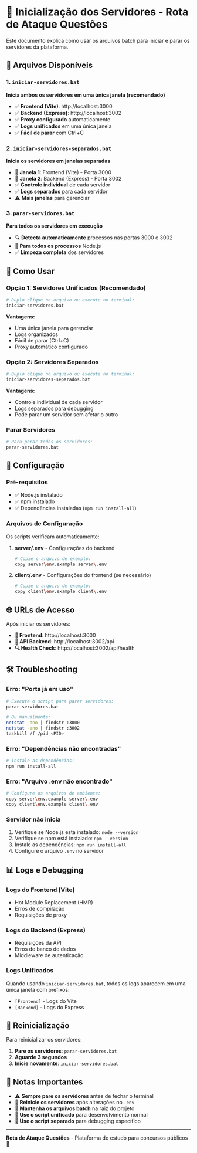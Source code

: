 # 🚀 Inicialização dos Servidores - Rota de Ataque Questões

Este documento explica como usar os arquivos batch para iniciar e parar os servidores da plataforma.

## 📁 Arquivos Disponíveis

### 1. `iniciar-servidores.bat`
**Inicia ambos os servidores em uma única janela (recomendado)**

- ✅ **Frontend (Vite)**: http://localhost:3000
- ✅ **Backend (Express)**: http://localhost:3002
- ✅ **Proxy configurado** automaticamente
- ✅ **Logs unificados** em uma única janela
- ✅ **Fácil de parar** com Ctrl+C

### 2. `iniciar-servidores-separados.bat`
**Inicia os servidores em janelas separadas**

- 📱 **Janela 1**: Frontend (Vite) - Porta 3000
- 🔧 **Janela 2**: Backend (Express) - Porta 3002
- ✅ **Controle individual** de cada servidor
- ✅ **Logs separados** para cada servidor
- ⚠️ **Mais janelas** para gerenciar

### 3. `parar-servidores.bat`
**Para todos os servidores em execução**

- 🔍 **Detecta automaticamente** processos nas portas 3000 e 3002
- 🛑 **Para todos os processos** Node.js
- ✅ **Limpeza completa** dos servidores

## 🎯 Como Usar

### Opção 1: Servidores Unificados (Recomendado)
```bash
# Duplo clique no arquivo ou execute no terminal:
iniciar-servidores.bat
```

**Vantagens:**
- Uma única janela para gerenciar
- Logs organizados
- Fácil de parar (Ctrl+C)
- Proxy automático configurado

### Opção 2: Servidores Separados
```bash
# Duplo clique no arquivo ou execute no terminal:
iniciar-servidores-separados.bat
```

**Vantagens:**
- Controle individual de cada servidor
- Logs separados para debugging
- Pode parar um servidor sem afetar o outro

### Parar Servidores
```bash
# Para parar todos os servidores:
parar-servidores.bat
```

## 🔧 Configuração

### Pré-requisitos
- ✅ Node.js instalado
- ✅ npm instalado
- ✅ Dependências instaladas (`npm run install-all`)

### Arquivos de Configuração
Os scripts verificam automaticamente:

1. **server/.env** - Configurações do backend
   ```bash
   # Copie o arquivo de exemplo:
   copy server\env.example server\.env
   ```

2. **client/.env** - Configurações do frontend (se necessário)
   ```bash
   # Copie o arquivo de exemplo:
   copy client\env.example client\.env
   ```

## 🌐 URLs de Acesso

Após iniciar os servidores:

- **📱 Frontend**: http://localhost:3000
- **🔧 API Backend**: http://localhost:3002/api
- **🔍 Health Check**: http://localhost:3002/api/health

## 🛠️ Troubleshooting

### Erro: "Porta já em uso"
```bash
# Execute o script para parar servidores:
parar-servidores.bat

# Ou manualmente:
netstat -ano | findstr :3000
netstat -ano | findstr :3002
taskkill /f /pid <PID>
```

### Erro: "Dependências não encontradas"
```bash
# Instale as dependências:
npm run install-all
```

### Erro: "Arquivo .env não encontrado"
```bash
# Configure os arquivos de ambiente:
copy server\env.example server\.env
copy client\env.example client\.env
```

### Servidor não inicia
1. Verifique se Node.js está instalado: `node --version`
2. Verifique se npm está instalado: `npm --version`
3. Instale as dependências: `npm run install-all`
4. Configure o arquivo `.env` no servidor

## 📊 Logs e Debugging

### Logs do Frontend (Vite)
- Hot Module Replacement (HMR)
- Erros de compilação
- Requisições de proxy

### Logs do Backend (Express)
- Requisições da API
- Erros de banco de dados
- Middleware de autenticação

### Logs Unificados
Quando usando `iniciar-servidores.bat`, todos os logs aparecem em uma única janela com prefixos:
- `[Frontend]` - Logs do Vite
- `[Backend]` - Logs do Express

## 🔄 Reinicialização

Para reinicializar os servidores:

1. **Pare os servidores**: `parar-servidores.bat`
2. **Aguarde 3 segundos**
3. **Inicie novamente**: `iniciar-servidores.bat`

## 📝 Notas Importantes

- ⚠️ **Sempre pare os servidores** antes de fechar o terminal
- 🔄 **Reinicie os servidores** após alterações no `.env`
- 📁 **Mantenha os arquivos batch** na raiz do projeto
- 🚀 **Use o script unificado** para desenvolvimento normal
- 🔧 **Use o script separado** para debugging específico

---

**Rota de Ataque Questões** - Plataforma de estudo para concursos públicos 🎯
